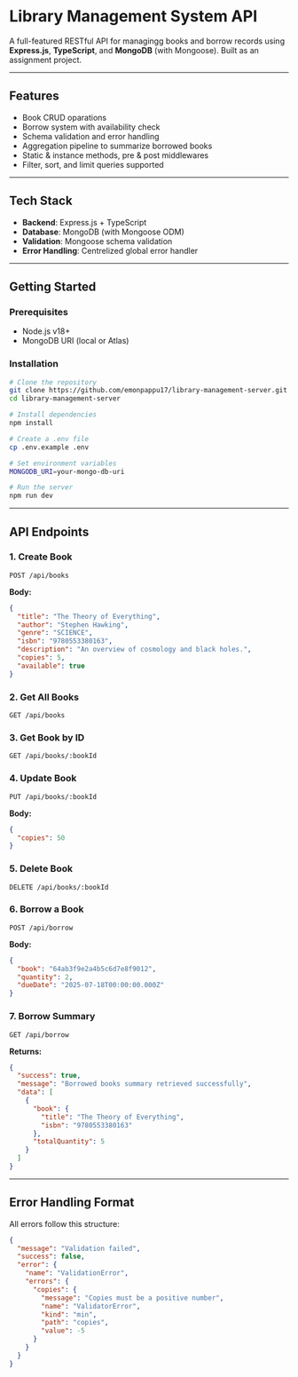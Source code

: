 # Library Management System API

A full-featured RESTful API for managingg books and borrow records using **Express.js**, **TypeScript**, and **MongoDB** (with Mongoose). Built as an assignment project.

---

## Features

- Book CRUD oparations
- Borrow system with availability check
- Schema validation and error handling
- Aggregation pipeline to summarize borrowed books
- Static & instance methods, pre & post middlewares
- Filter, sort, and limit queries supported

---

## Tech Stack

- **Backend**: Express.js + TypeScript
- **Database**: MongoDB (with Mongoose ODM)
- **Validation**: Mongoose schema validation
- **Error Handling**: Centrelized global error handler

---

## Getting Started

### Prerequisites

- Node.js v18+
- MongoDB URI (local or Atlas)

### Installation

```bash
# Clone the repository
git clone https://github.com/emonpappu17/library-management-server.git
cd library-management-server

# Install dependencies
npm install

# Create a .env file
cp .env.example .env

# Set environment variables
MONGODB_URI=your-mongo-db-uri

# Run the server
npm run dev

```

---

## API Endpoints

### 1. Create Book

```
POST /api/books

```

**Body:**

```json
{
  "title": "The Theory of Everything",
  "author": "Stephen Hawking",
  "genre": "SCIENCE",
  "isbn": "9780553380163",
  "description": "An overview of cosmology and black holes.",
  "copies": 5,
  "available": true
}

```

### 2. Get All Books

```
GET /api/books

```

### 3. Get Book by ID

```
GET /api/books/:bookId

```

### 4. Update Book

```
PUT /api/books/:bookId

```

**Body:**

```json
{
  "copies": 50
}

```

### 5. Delete Book

```
DELETE /api/books/:bookId

```

### 6. Borrow a Book

```
POST /api/borrow

```

**Body:**

```json
{
  "book": "64ab3f9e2a4b5c6d7e8f9012",
  "quantity": 2,
  "dueDate": "2025-07-18T00:00:00.000Z"
}

```

### 7. Borrow Summary

```
GET /api/borrow

```

**Returns:**

```json
{
  "success": true,
  "message": "Borrowed books summary retrieved successfully",
  "data": [
    {
      "book": {
        "title": "The Theory of Everything",
        "isbn": "9780553380163"
      },
      "totalQuantity": 5
    }
  ]
}

```

---

## Error Handling Format

All errors follow this structure:

```json
{
  "message": "Validation failed",
  "success": false,
  "error": {
    "name": "ValidationError",
    "errors": {
      "copies": {
        "message": "Copies must be a positive number",
        "name": "ValidatorError",
        "kind": "min",
        "path": "copies",
        "value": -5
      }
    }
  }
}

```

